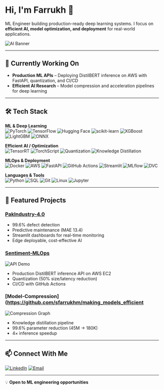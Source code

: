 # Hi, I'm Farrukh 👋

ML Engineer building production-ready deep learning systems. I focus on **efficient AI, model optimization, and deployment** for real-world applications.

![AI Banner](assets/ai_banner.gif) <!-- Replace with your own banner or GIF -->

---

## 🔭 Currently Working On
- **Production ML APIs** – Deploying DistilBERT inference on AWS with FastAPI, quantization, and CI/CD
- **Efficient AI Research** – Model compression and acceleration pipelines for deep learning

---

## 🛠️ Tech Stack
**ML & Deep Learning**  
![PyTorch](https://img.shields.io/badge/PyTorch-EE4C2C?style=flat&logo=pytorch&logoColor=white)
![TensorFlow](https://img.shields.io/badge/TensorFlow-FF6F00?style=flat&logo=tensorflow&logoColor=white)
![Hugging Face](https://img.shields.io/badge/🤗_Hugging_Face-FFD21E?style=flat)
![scikit-learn](https://img.shields.io/badge/scikit--learn-F7931E?style=flat&logo=scikitlearn&logoColor=white)
![XGBoost](https://img.shields.io/badge/XGBoost-FF6600?style=flat&logo=xgboost&logoColor=white)
![LightGBM](https://img.shields.io/badge/LightGBM-00A0E3?style=flat&logo=lightgbm&logoColor=white)
![ONNX](https://img.shields.io/badge/ONNX-000000?style=flat&logo=onnx&logoColor=white)

**Efficient AI / Optimization**  
![TensorRT](https://img.shields.io/badge/TensorRT-FF6600?style=flat&logo=tensorflow&logoColor=white)
![TorchScript](https://img.shields.io/badge/TorchScript-EE4C2C?style=flat)
![Quantization](https://img.shields.io/badge/Quantization-2F4F4F?style=flat)
![Knowledge Distillation](https://img.shields.io/badge/Distillation-FFD700?style=flat)

**MLOps & Deployment**  
![Docker](https://img.shields.io/badge/Docker-2496ED?style=flat&logo=docker&logoColor=white)
![AWS](https://img.shields.io/badge/AWS-232F3E?style=flat&logo=amazonaws&logoColor=white)
![FastAPI](https://img.shields.io/badge/FastAPI-009688?style=flat&logo=fastapi&logoColor=white)
![GitHub Actions](https://img.shields.io/badge/GitHub_Actions-2088FF?style=flat&logo=githubactions&logoColor=white)
![Streamlit](https://img.shields.io/badge/Streamlit-FF4B4B?style=flat&logo=streamlit&logoColor=white)
![MLflow](https://img.shields.io/badge/MLflow-000000?style=flat&logo=mlflow&logoColor=white)
![DVC](https://img.shields.io/badge/DVC-172B4D?style=flat&logo=dvc&logoColor=white)

**Languages & Tools**  
![Python](https://img.shields.io/badge/Python-3776AB?style=flat&logo=python&logoColor=white)
![SQL](https://img.shields.io/badge/SQL-4479A1?style=flat&logo=postgresql&logoColor=white)
![Git](https://img.shields.io/badge/Git-F05032?style=flat&logo=git&logoColor=white)
![Linux](https://img.shields.io/badge/Linux-FCC624?style=flat&logo=linux&logoColor=black)
![Jupyter](https://img.shields.io/badge/Jupyter-F37626?style=flat&logo=jupyter&logoColor=white)

---

## 🚀 Featured Projects

### [PakIndustry-4.0](https://github.com/sfarrukhm/pakindustry-4.0)
- 99.6% defect detection
- Predictive maintenance (MAE 13.4)
- Streamlit dashboards for real-time monitoring
- Edge deployable, cost-effective AI

### [Sentiment-MLOps](https://github.com/sfarrukhm/sentiment-mlops)
![API Demo](assets/sentiment_api.gif)
- Production DistilBERT inference API on AWS EC2
- Quantization (50% size/latency reduction)
- CI/CD with GitHub Actions

### [Model-Compression](https://github.com/sfarrukhm/making_models_efficient
![Compression Graph](assets/compression_speedup.gif)
- Knowledge distillation pipeline
- 99.6% parameter reduction (45M → 180K)
- 4× inference speedup

---

## 📫 Connect With Me
[![LinkedIn](https://img.shields.io/badge/LinkedIn-0A66C2?style=flat&logo=linkedin&logoColor=white)](https://linkedin.com/in/sfarrukhm)
[![Email](https://img.shields.io/badge/Email-EA4335?style=flat&logo=gmail&logoColor=white)](mailto:smfarrukhm@gmail.com)

---

💡 **Open to ML engineering opportunities** 
